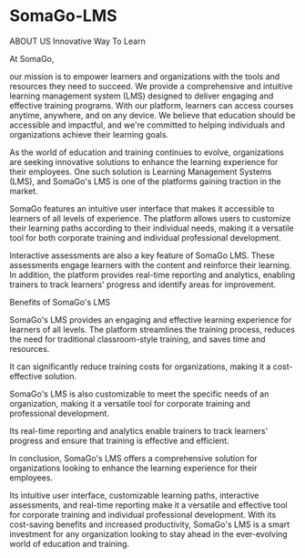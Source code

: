 # SomaGo-LMS
ABOUT US
Innovative Way To Learn

At SomaGo, 

our mission is to empower learners and organizations with the tools and resources they need to succeed. 
We provide a comprehensive and intuitive learning management system (LMS) designed to deliver engaging and effective training programs. 
With our platform, learners can access courses anytime, anywhere, and on any device. 
We believe that education should be accessible and impactful, and we're committed to helping individuals and organizations achieve their learning goals.


As the world of education and training continues to evolve, organizations are seeking innovative solutions to enhance the learning experience for their employees. 
One such solution is Learning Management Systems (LMS), and SomaGo's LMS is one of the platforms gaining traction in the market.

SomaGo features an intuitive user interface that makes it accessible to learners of all levels of experience. 
The platform allows users to customize their learning paths according to their individual needs, making it a versatile tool for both corporate training and individual professional development.

Interactive assessments are also a key feature of SomaGo LMS. 
These assessments engage learners with the content and reinforce their learning. 
In addition, the platform provides real-time reporting and analytics, enabling trainers to track learners' progress and identify areas for improvement.

Benefits of SomaGo's LMS

SomaGo's LMS provides an engaging and effective learning experience for learners of all levels. The platform streamlines the training process, reduces the need for traditional classroom-style training, and saves time and resources. 

It can significantly reduce training costs for organizations, making it a cost-effective solution. 

SomaGo's LMS is also customizable to meet the specific needs of an organization, making it a versatile tool for corporate training and professional development. 

Its real-time reporting and analytics enable trainers to track learners' progress and ensure that training is effective and efficient.

In conclusion, SomaGo's LMS offers a comprehensive solution for organizations looking to enhance the learning experience for their employees. 

Its intuitive user interface, customizable learning paths, interactive assessments, and real-time reporting make it a versatile and effective tool for corporate training and individual professional development. 
With its cost-saving benefits and increased productivity, SomaGo's LMS is a smart investment for any organization looking to stay ahead in the ever-evolving world of education and training.
